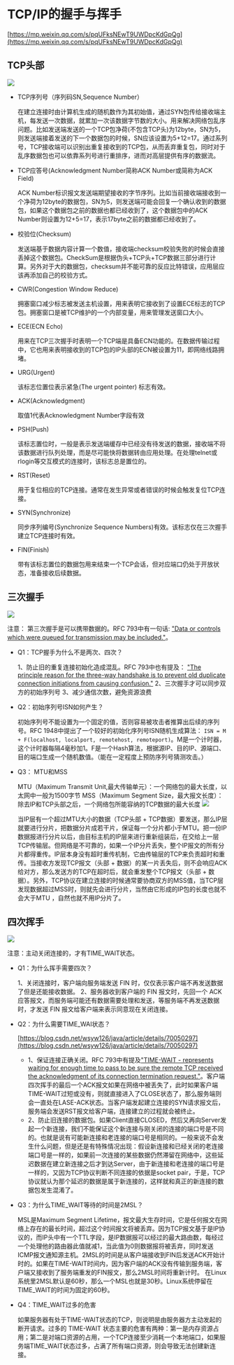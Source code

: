 # TCP/IP的握手与挥手 #

[https://mp.weixin.qq.com/s/pqUFksNEwT9UWDpcKdGpQg](https://mp.weixin.qq.com/s/pqUFksNEwT9UWDpcKdGpQg)

## TCP头部 ##

![](img/TCP_Header.PNG)

- TCP序列号（序列码SN,Sequence Number）

	在建立连接时由计算机生成的随机数作为其初始值，通过SYN包传给接收端主机，每发送一次数据，就累加一次该数据字节数的大小。用来解决网络包乱序问题。比如发送端发送的一个TCP包净荷(不包含TCP头)为12byte，SN为5，则发送端接着发送的下一个数据包的时候，SN应该设置为5+12=17。通过系列号，TCP接收端可以识别出重复接收到的TCP包，从而丢弃重复包，同时对于乱序数据包也可以依靠系列号进行重排序，进而对高层提供有序的数据流。

- TCP应答号(Acknowledgment Number简称ACK Number或简称为ACK Field)

	ACK Number标识报文发送端期望接收的字节序列。比如当前接收端接收到一个净荷为12byte的数据包，SN为5，则发送端可能会回复一个确认收到的数据包，如果这个数据包之前的数据也都已经收到了，这个数据包中的ACK Number则设置为12+5=17，表示17byte之前的数据都已经收到了。

- 校验位(Checksum)
 
	发送端基于数据内容计算一个数值，接收端checksum校验失败的时候会直接丢掉这个数据包。CheckSum是根据伪头+TCP头+TCP数据三部分进行计算。另外对于大的数据包，checksum并不能可靠的反应比特错误，应用层应该再添加自己的校验方式。

- CWR(Congestion Window Reduce)

	拥塞窗口减少标志被发送主机设置，用来表明它接收到了设置ECE标志的TCP包。拥塞窗口是被TCP维护的一个内部变量，用来管理发送窗口大小。

- ECE(ECN Echo)

	用来在TCP三次握手时表明一个TCP端是具备ECN功能的。在数据传输过程中，它也用来表明接收到的TCP包的IP头部的ECN被设置为11，即网络线路拥堵。

- URG(Urgent)

	该标志位置位表示紧急(The urgent pointer) 标志有效。

- ACK(Acknowledgment)

	取值1代表Acknowledgment Number字段有效

- PSH(Push)

	该标志置位时，一般是表示发送端缓存中已经没有待发送的数据，接收端不将该数据进行队列处理，而是尽可能快将数据转由应用处理。在处理telnet或rlogin等交互模式的连接时，该标志总是置位的。

- RST(Reset)

	用于复位相应的TCP连接。通常在发生异常或者错误的时候会触发复位TCP连接。

- SYN(Synchronize)

	同步序列编号(Synchronize Sequence Numbers)有效。该标志仅在三次握手建立TCP连接时有效。

- FIN(Finish)
 
	带有该标志置位的数据包用来结束一个TCP会话，但对应端口仍处于开放状态，准备接收后续数据。

## 三次握手 ##

![](img/TCP_Handsshake.PNG)

注意： 第三次握手是可以携带数据的。RFC 793中有一句话: ["Data or controls which were queued for transmission may be included."](https://www.rfc-editor.org/rfc/rfc793.html)。

- Q1：TCP握手为什么不是两次、四次？

	1、防止旧的重复连接初始化造成混乱。RFC 793中也有提及： ["The principle reason for the three-way handshake is to prevent old duplicate connection initiations from causing confusion."](https://www.rfc-editor.org/rfc/rfc793.html)
	2、三次握手才可以同步双方的初始序列号
	3、减少通信次数，避免资源浪费

- Q2：初始序列号ISN如何产生？

	初始序列号不能设置为一个固定的值，否则容易被攻击者推算出后续的序列号。RFC 1948中提出了一个较好的初始化序列号ISN随机生成算法： `ISN = M + F(localhost, localport, remotehost, remoteport)`。M是一个计时器，这个计时器每隔4毫秒加1。F是一个Hash算法，根据源IP、目的IP、源端口、目的端口生成一个随机数值。（能在一定程度上预防序列号猜测攻击。）

- Q3： MTU和MSS

	MTU（Maximum Transmit Unit,最大传输单元）：一个网络包的最大长度，以太网中一般为1500字节
	MSS（Maximum Segment Size，最大报文长度）：除去IP和TCP头部之后，一个网络包所能容纳的TCP数据的最大长度
	![](img/TCP_MTU_MSS.PNG)

	当IP层有一个超过MTU大小的数据（TCP头部 + TCP数据）要发送，那么IP层就要进行分片，把数据分片成若干片，保证每一个分片都小于MTU。把一份IP数据报进行分片以后，由目标主机的IP层来进行重新组装后，在交给上一层TCP传输层。但网络是不可靠的，如果一个IP分片丢失，整个IP报文的所有分片都得重传。IP层本身没有超时重传机制，它由传输层的TCP来负责超时和重传。当接收方发现TCP报文（头部 + 数据）的某一片丢失后，则不会响应ACK给对方，那么发送方的TCP在超时后，就会重发整个TCP报文（头部 + 数据）。另外，TCP协议在建立连接的时候通常要协商双方的MSS值，当TCP层发现数据超过MSS时，则就先会进行分片，当然由它形成的IP包的长度也就不会大于MTU ，自然也就不用IP分片了。

## 四次挥手 ##

![](img/TCP_Disconnect.PNG)

注意：主动关闭连接的，才有TIME_WAIT状态。

- Q1：为什么挥手需要四次？

	1、关闭连接时，客户端向服务端发送 FIN 时，仅仅表示客户端不再发送数据了但是还能接收数据。
	2、服务器收到客户端的 FIN 报文时，先回一个 ACK 应答报文，而服务端可能还有数据需要处理和发送，等服务端不再发送数据时，才发送 FIN 报文给客户端来表示同意现在关闭连接。

- Q2：为什么需要TIME_WAI状态？

	[https://blog.csdn.net/wsyw126/java/article/details/70050297](https://blog.csdn.net/wsyw126/java/article/details/70050297)
	- 1、保证连接正确关闭。RFC 793中有提及["TIME-WAIT - represents waiting for enough time to pass to be sure the remote TCP received the acknowledgment of its connection termination request."](https://www.rfc-editor.org/rfc/rfc793.html)。客户端四次挥手的最后一个ACK报文如果在网络中被丢失了，此时如果客户端TIME-WAIT过短或没有，则就直接进入了CLOSE状态了，那么服务端则会一直处在LASE-ACK状态。当客户端发起建立连接的SYN请求报文后，服务端会发送RST报文给客户端，连接建立的过程就会被终止。
	- 2、防止旧连接的数据包。如果Client直接CLOSED，然后又再向Server发起一个新连接，我们不能保证这个新连接与刚关闭的连接的端口号是不同的。也就是说有可能新连接和老连接的端口号是相同的。一般来说不会发生什么问题，但是还是有特殊情况出现：假设新连接和已经关闭的老连接端口号是一样的，如果前一次连接的某些数据仍然滞留在网络中，这些延迟数据在建立新连接之后才到达Server，由于新连接和老连接的端口号是一样的，又因为TCP协议判断不同连接的依据是socket pair，于是，TCP协议就认为那个延迟的数据是属于新连接的，这样就和真正的新连接的数据包发生混淆了。

- Q3：为什么TIME_WAIT等待的时间是2MSL？

	MSL是Maximum Segment Lifetime，报文最大生存时间，它是任何报文在网络上存在的最长时间，超过这个时间报文将被丢弃。因为TCP报文基于是IP协议的，而IP头中有一个TTL字段，是IP数据报可以经过的最大路由数，每经过一个处理他的路由器此值就减1，当此值为0则数据报将被丢弃，同时发送ICMP报文通知源主机。2MSL的时间是从客户端接收到FIN后发送ACK开始计时的。如果在TIME-WAIT时间内，因为客户端的ACK没有传输到服务端，客户端又接收到了服务端重发的FIN报文，那么2MSL时间将重新计时。
	在Linux系统里2MSL默认是60秒，那么一个MSL也就是30秒。Linux系统停留在TIME_WAIT的时间为固定的60秒。

- Q4：TIME_WAIT过多的危害

	如果服务器有处于TIME-WAIT状态的TCP，则说明是由服务器方主动发起的断开请求。过多的 TIME-WAIT 状态主要的危害有两种：第一是内存资源占用；第二是对端口资源的占用，一个TCP连接至少消耗一个本地端口，如果服务端TIME_WAIT状态过多，占满了所有端口资源，则会导致无法创建新连接。







	
